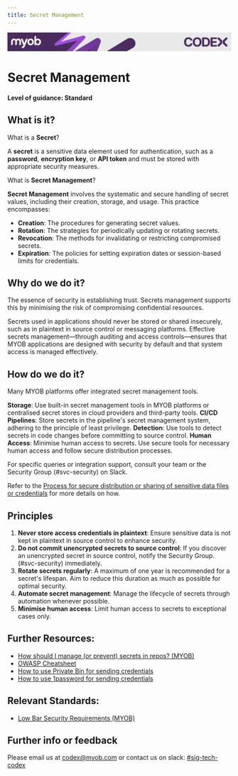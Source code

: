 ```yaml
---
title: Secret Management
---
```

<!-- confluence-page-id: 9293923576 -->
![](../assets/BANNER.png)
# Secret Management
#### Level of guidance: Standard

## What is it?
What is a **Secret**?

A **secret**  is a sensitive data element used for authentication, such as a **password**, **encryption key**, or **API token** and must be stored with appropriate security measures.

What is **Secret Management**?

**Secret Management** involves the systematic and secure handling of secret values, including their creation, storage, and usage. This practice encompasses:

- **Creation**: The procedures for generating secret values.
- **Rotation**: The strategies for periodically updating or rotating secrets.
- **Revocation**: The methods for invalidating or restricting compromised secrets.
- **Expiration**: The policies for setting expiration dates or session-based limits for credentials.

## Why do we do it?
The essence of security is establishing trust. Secrets management supports this by minimising the risk of compromising confidential resources.

Secrets used in applications should never be stored or shared insecurely, such as in plaintext in source control or messaging platforms. Effective secrets management—through auditing and access controls—ensures that MYOB applications are designed with security by default and that system access is managed effectively.

## How do we do it?

Many MYOB platforms offer integrated secret management tools.

**Storage**: Use built-in secret management tools in MYOB platforms or centralised secret stores in cloud providers and third-party tools.
**CI/CD Pipelines**: Store secrets in the pipeline's secret management system, adhering to the principle of least privilege.
**Detection**: Use tools to detect secrets in code changes before committing to source control.
**Human Access**: Minimise human access to secrets. Use secure tools for necessary human access and follow secure distribution processes.

For specific queries or integration support, consult your team or the Security Group (#svc-security) on Slack. 

Refer to the [Process for secure distribution or sharing of sensitive data files or credentials](https://myobconfluence.atlassian.net/wiki/spaces/EN/pages/1020041777/Process+for+secure+distribution+or+sharing+of+sensitive+data+files+or+credentials) for more details on how.


## Principles

1. **Never store access credentials in plaintext**: Ensure sensitive data is not kept in plaintext in source control to enhance security.
2. **Do not commit unencrypted secrets to source control**: If you discover an unencrypted secret in source control, notify the Security Group. (#svc-security) immediately. 
3. **Rotate secrets regularly**: A maximum of one year is recommended for a secret's lifespan. Aim to reduce this duration as much as possible for optimal security.
4. **Automate secret management**: Manage the lifecycle of secrets through automation whenever possible.
5. **Minimise human access**: Limit human access to secrets to exceptional cases only.

## Further Resources:
- [How should I manage (or prevent) secrets in repos? (MYOB)](https://myobconfluence.atlassian.net/wiki/spaces/security/pages/917177223/How+should+I+manage+or+prevent+secrets+in+repos)
- [OWASP Cheatsheet](https://cheatsheetseries.owasp.org/cheatsheets/Secrets_Management_Cheat_Sheet.html)
- [How to use Private Bin for sending credentials](https://myobconfluence.atlassian.net/wiki/spaces/ESIK/pages/2605026318/How+use+Private+Bin+sending+credentials)
- [How to use 1password for sending credentials](https://myobconfluence.atlassian.net/wiki/spaces/ESIK/pages/2726330561/How+to+use+1password+for+sending+credentials)
## Relevant Standards:
* [Low Bar Security Requirements (MYOB)](https://myobconfluence.atlassian.net/wiki/spaces/security/pages/8903622866/Low+Bar+Security+Requirements)

## Further info or feedback
Please email us at codex@myob.com or contact us on slack: [#sig-tech-codex](https://myob.slack.com/archives/C02N8ADPGUX)
